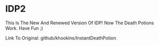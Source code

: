 # IDP2
This Is The New And Renewed Version Of IDP! Now The Death Potions Work. Have Fun ;)

Link To Original:
github/khookins/InstantDeathPotion
